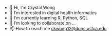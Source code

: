 - 👋 Hi, I’m Crystal Wong
- 👀 I’m interested in digital health informatics
- 🌱 I’m currently learning R, Python, SQL
- 💞️ I’m looking to collaborate on ...
- 📫 How to reach me ckwong12@dons.usfca.edu

<!---
ckwong12/ckwong12 is a ✨ special ✨ repository because its `README.md` (this file) appears on your GitHub profile.
You can click the Preview link to take a look at your changes.
--->

